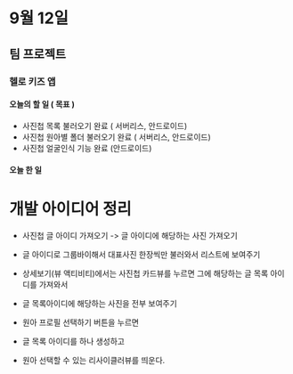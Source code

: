 # 9월 12일
## 팀 프로젝트
### 헬로 키즈 앱

#### 오늘의 할 일 ( 목표 )
- 사진첩 목록 불러오기 완료 ( 서버리스, 안드로이드)
- 사진첩 원아별 폴더 불러오기 완료 ( 서버리스, 안드로이드)
- 사진첩 얼굴인식 기능 완료 (안드로이드)


#### 오늘 한 일


# 개발 아이디어 정리
- 사진첩 글 아이디 가져오기 -> 글 아이디에 해당하는 사진 가져오기
- 글 아이디로 그룹바이해서 대표사진 한장씩만 불러와서 리스트에 보여주기
- 상세보기(뷰 액티비티)에서는 사진첩 카드뷰를 누르면 그에 해당하는 글 목록 아이디를 가져와서
- 글 목록아이디에 해당하는 사진을 전부 보여주기

- 원아 프로필 선택하기 버튼을 누르면 
- 글 목록 아이디를 하나 생성하고
- 원아 선택할 수 있는 리사이클러뷰를 띄운다.

